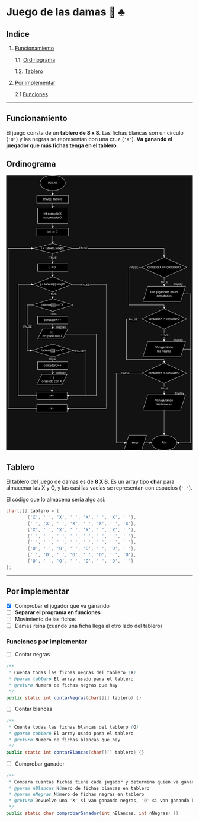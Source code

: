 # Juego de las damas :game_die: :clubs:
## Indice
1. [Funcionamiento](#funcionamiento)

   1.1. [Ordinograma](#ordinograma)
   
    1.2. [Tablero](#tablero)
2. [Por implementar](#por-implementar)

    2.1 [Funciones](#funciones-por-implementar)
***
## Funcionamiento
El juego consta de un **tablero de 8 x 8**. 
Las fichas blancas son un círculo (`'O'`) y las negras
se representan con una cruz (`'X'`). __Va ganando el juegador 
que más fichas tenga en el tablero__.
## Ordinograma
![Ordinograma de funcionamiento del programa](img/ordinograma.png)
## Tablero
El tablero del juego de damas es de __8 X 8__. Es un array tipo __char__ 
para almacenar las X y O, y las casillas vacías se representan con espacios (`' '`).

El código que lo almacena sería algo así:

```java
char[][] tablero = {
        {'X', ' ', 'X', ' ', 'X', ' ', 'X', ' '},
        {' ', 'X', ' ', 'X', ' ', 'X', ' ', 'X'},
        {'X', ' ', 'X', ' ', 'X', ' ', 'X', ' '},
        {' ', ' ', ' ', ' ', ' ', ' ', ' ', ' '},
        {' ', ' ', ' ', ' ', ' ', ' ', ' ', ' '},
        {'O', ' ', 'O', ' ', 'O', ' ', 'O', ' '},
        {' ', 'O', ' ', 'O', ' ', 'O', ' ', 'O'},
        {'O', ' ', 'O', ' ', 'O', ' ', 'O', ' '}
};
```
***
## Por implementar
- [X] Comprobar el jugador que va ganando
 - [ ] __Separar el programa en funciones__
- [ ] Movimiento de las fichas
- [ ] Damas reina (cuando una ficha llega al otro lado del tablero)
### Funciones por implementar
- [ ] Contar negras
```java
/**
 * Cuenta todas las fichas negras del tablero (X)
 * @param tablero El array usado para el tablero
 * @return Numero de fichas negras que hay
 */
public static int contarNegras(char[][] tablero) {}
```
- [ ] Contar blancas
```java
/**
 * Cuenta todas las fichas blancas del tablero (O)
 * @param tablero El array usado para el tablero
 * @return Numero de fichas blancas que hay
 */
public static int contarBlancas(char[][] tablero) {}
```
- [ ] Comprobar ganador
```java
/**
 * Compara cuantas fichas tiene cada jugador y determina quien va ganando
 * @param nBlancas Número de fichas blancas en tablero
 * @param nNegras Número de fichas negras en tablero
 * @return Devuelve una 'X' si van ganando negras, 'O' si van ganando blancas y 'E' si van en empate.
 */
public static char comprobarGanador(int nBlancas, int nNegras) {}
```

